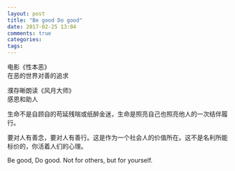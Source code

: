 ```yaml
---
layout: post
title: "Be good Do good"
date: 2017-02-25 13:04
comments: true
categories: 
tags: 
---
```

电影《性本恶》  
在恶的世界对善的追求  

濮存晰朗读《风月大师》  
感恩和助人  

生命不是自顾自的苟延残喘或纸醉金迷，生命是照亮自己也照亮他人的一次结伴履行。  

要对人有善念，要对人有善行。这是作为一个社会人的价值所在。这不是名利所能标价的，你活着人们的心理。  

Be good, Do good. Not for others, but for yourself.  